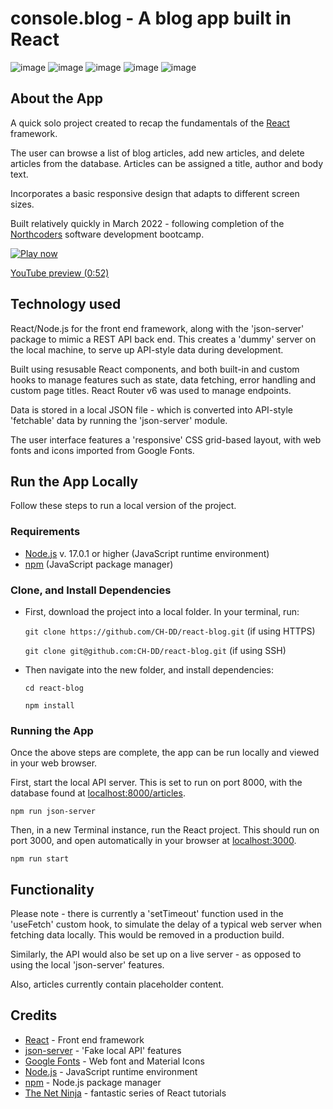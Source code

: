 # console.blog - A blog app built in React

![image](https://img.shields.io/badge/React-20232A?style=for-the-badge&logo=react&logoColor=61DAFB)
![image](https://img.shields.io/badge/JavaScript-323330?style=for-the-badge&logo=javascript&logoColor=F7DF1E)
![image](https://img.shields.io/badge/CSS3-1572B6?style=for-the-badge&logo=css3&logoColor=white)
![image](https://img.shields.io/badge/HTML5-E34F26?style=for-the-badge&logo=html5&logoColor=white)
![image](https://img.shields.io/badge/Node.js-339933?style=for-the-badge&logo=nodedotjs&logoColor=white)


## About the App
A quick solo project created to recap the fundamentals of the [React](https://reactjs.org/) framework. 

The user can browse a list of blog articles, add new articles, and delete articles from the database. Articles can be assigned a title, author and body text.

Incorporates a basic responsive design that adapts to different screen sizes.

Built relatively quickly in March 2022 - following completion of the [Northcoders](https://northcoders.com/) software development bootcamp. 

[![Play now](https://user-images.githubusercontent.com/68435229/158999649-90bf650d-f46a-4aae-8090-3671532b151d.png)](https://www.youtube.com/watch?v=uxhnHY0qNsE)

[YouTube preview (0:52)](https://www.youtube.com/watch?v=uxhnHY0qNsE)


## Technology used

React/Node.js for the front end framework, along with the 'json-server' package to mimic a REST API back end. This creates a 'dummy' server on the local machine, to serve up API-style data during development.

Built using resusable React components, and both built-in and custom hooks to manage features such as state, data fetching, error handling and custom page titles. React Router v6 was used to manage endpoints. 

Data is stored in a local JSON file - which is converted into API-style 'fetchable' data by running the 'json-server' module.

The user interface features a 'responsive' CSS grid-based layout, with web fonts and icons imported from Google Fonts.

## Run the App Locally

Follow these steps to run a local version of the project.

### Requirements

- [Node.js](https://nodejs.org/en/) v. 17.0.1 or higher (JavaScript runtime environment)
- [npm](https://www.npmjs.com/package/npm) (JavaScript package manager)

### Clone, and Install Dependencies

- First, download the project into a local folder. In your terminal, run:

  `git clone https://github.com/CH-DD/react-blog.git` (if using HTTPS)

  `git clone git@github.com:CH-DD/react-blog.git` (if using SSH)

- Then navigate into the new folder, and install dependencies:

  `cd react-blog`
  
  `npm install`

### Running the App

Once the above steps are complete, the app can be run locally and viewed in your web browser.

First, start the local API server. This is set to run on port 8000, with the database found at [localhost:8000/articles](http://localhost:8000/articles).

`npm run json-server`

Then, in a new Terminal instance, run the React project. This should run on port 3000, and open automatically in your browser at [localhost:3000](http://localhost:3000).

`npm run start`

## Functionality

Please note - there is currently a 'setTimeout' function used in the 'useFetch' custom hook, to simulate the delay of a typical web server when fetching data locally. This would be removed in a production build.

Similarly, the API would also be set up on a live server - as opposed to using the local 'json-server' features.

Also, articles currently contain placeholder content.

## Credits
- [React](https://reactjs.org/) - Front end framework
- [json-server](https://www.npmjs.com/package/json-server) - 'Fake local API' features
- [Google Fonts](https://fonts.google.com/) - Web font and Material Icons
- [Node.js](https://nodejs.org/) - JavaScript runtime environment
- [npm](https://www.npmjs.com/) - Node.js package manager
- [The Net Ninja](https://www.youtube.com/playlist?list=PL4cUxeGkcC9gZD-Tvwfod2gaISzfRiP9d) - fantastic series of React tutorials
